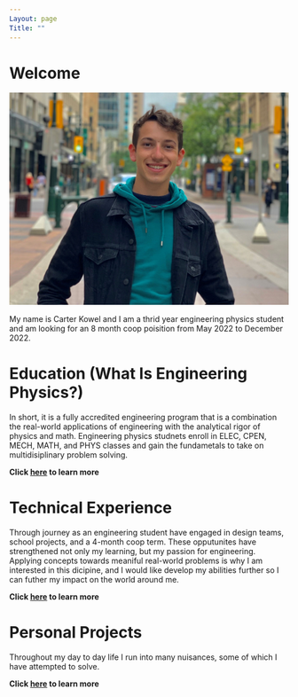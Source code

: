 ```yaml
---
Layout: page
Title: ""
---
```


# Welcome  

![rs](https://raw.githubusercontent.com/carterkowel/carterkowel.github.io/master/assets/images/profilepic2.PNG)  

My name is Carter Kowel and I am a thrid year engineering physics student and am looking for an 8 month coop poisition from May 2022 to December 2022.


# Education (What Is Engineering Physics?)  
In short, it is a fully accredited engineering program that is a combination the real-world applications of engineering with the analytical rigor of physics and math.
Engineering physics studnets enroll in ELEC, CPEN, MECH, MATH, and PHYS classes and gain the fundametals to take on multidisiplinary problem solving.  

**Click [here](education.md) to learn more**

# Technical Experience  
Through journey as an engineering student have engaged in design teams, school projects, and a 4-month coop term. These opputunites have strengthened not only my learning, but my passion for engineering. Applying concepts towards meaniful real-world problems is why I am interested in this dicipine, and I would like develop my abilities further so I can futher my impact on the world around me.  

**Click [here](experience.md) to learn more**


# Personal Projects  
Throughout my day to day life I run into many nuisances, some of which I have attempted to solve.  

**Click [here](projects.md) to learn more**
